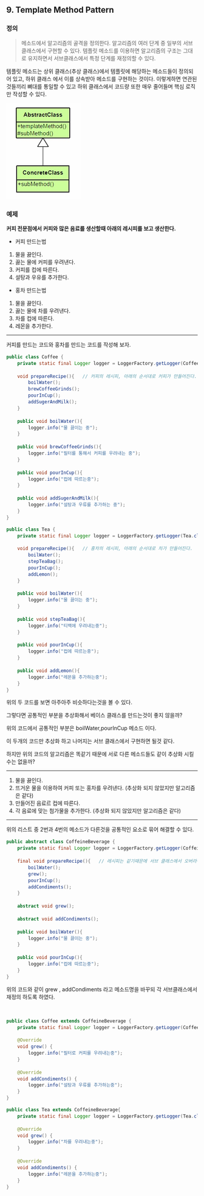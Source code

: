 ## 9. Template Method Pattern

### 정의
> 메소드에서 알고리즘의 골격을 정의한다.
> 알고리즘의 여러 단계 중 일부의 서브클래스에서 구현할 수 있다.
> 템플릿 메소드를 이용하면 알고리즘의 구조는 그대로 유지하면서 서브클래스에서 특정 단계를 재정의할 수 있다.

템플릿 메소드는 상위 클래스(추상 클래스)에서 템플릿에 해당하는 메소드들이 정의되어 있고, 하위 클래스 에서 이를 상속받아 메소드를 구현하는 것이다.
이렇게하면 연관된 것들끼리 뼈대를 통일할 수 있고 하위 클래스에서 코드량 또한 매우 줄어들며 핵심 로직만 작성할 수 있다.

![base](/src/main/md/template_method/img/template1.PNG)

### 예제

__커피 전문점에서 커피와 많은 음료를 생산할때 아래의 레시피를 보고 생산한다.__

- 커피 만드는법
1. 물을 끓인다.
2. 끓는 물에 커피를 우려낸다.
3. 커피를 컵에 따른다.
4. 설탕과 우유를 추가한다.

- 홍차 만드는법
1. 물을 끓인다.
2. 끓는 물에 차를 우려낸다.
3. 차를 컵에 따른다.
4. 레몬을 추가한다.

----------

커피를 만드는 코드와 홍차를 만드는 코드를 작성해 보자.

~~~java
public class Coffee {
    private static final Logger logger = LoggerFactory.getLogger(Coffee.class);

    void prepareRecipe(){   // 커피의 레시피, 아래의 순서대로 커피가 만들어진다.
        boilWater();
        brewCoffeeGrinds();
        pourInCup();
        addSugerAndMilk();
    }

    public void boilWater(){
        logger.info("물 끓이는 중");
    }
    
    public void brewCoffeeGrinds(){
        logger.info("필터를 통해서 커피를 우려내는 중");
    }
    
    public void pourInCup(){
        logger.info("컵에 따르는중");
    }
    
    public void addSugerAndMilk(){
        logger.info("설탕과 우류를 추가하는 중");
    }
}
~~~

~~~java
public class Tea {
    private static final Logger logger = LoggerFactory.getLogger(Tea.class);

    void prepareRecipe(){   // 홍차의 레시피, 아래의 순서대로 차가 만들어진다.
        boilWater();
        stepTeaBag();
        pourInCup();
        addLemon();
    }

    public void boilWater(){
        logger.info("물 끓이는 중");
    }

    public void stepTeaBag(){
        logger.info("티백에 우려내는중");
    }

    public void pourInCup(){
        logger.info("컵에 따르는중");
    }

    public void addLemon(){
        logger.info("레몬을 추가하는중");
    }
}
~~~

위의 두 코드를 보면 아주아주 비슷하다는것을 볼 수 있다.

그렇다면 공통적인 부분을 추상화해서 베이스 클래스를 만드는것이 좋지 않을까?

위의 코드에서 공통적인 부분은 boilWater,pourInCup 메소드 이다.

이 두개의 코드만 추상화 하고 나머지는 서브 클래스에서 구현하면 될것 같다.

하지만 위의 코드의 알고리즘은 똑같기 때문에 서로 다른 메소드들도 같이 추상화 시킬 수는 없을까?


---------------
1. 물을 끓인다.
2. 뜨거운 물을 이용하여 커피 또는 홍차를 우려낸다.  (추상화 되지 않았지만 알고리즘은 같다)
3. 만들어진 음료르 컵에 따른다.
4. 각 음료에 맞는 첨가물을 추가한다.  (추상화 되지 않았지만 알고리즘은 같다)
---------------

위의 리스트 중 2번과 4번의 메소드가 다른것을 공통적인 요소로 묶어 해결할 수 있다.

~~~java
public abstract class CoffeineBeverage {
    private static final Logger logger = LoggerFactory.getLogger(CoffeineBeverage.class);

    final void prepareRecipe(){   // 레시피는 같기때문에 서브 클래스에서 오버라이드해서 수정하지 못하게 하기위해 final 선언
        boilWater();
        grew();
        pourInCup();
        addCondiments();
    }

    abstract void grew();

    abstract void addCondiments();

    public void boilWater(){
        logger.info("물 끓이는 중");
    }

    public void pourInCup(){
        logger.info("컵에 따르는중");
    }
}
~~~

위의 코드와 같이 grew , addCondiments 라고 메소드명을 바꾸되 각 서브클래스에서 재정의 하도록 하였다.

<br/>

~~~java
public class Coffee extends CoffeineBeverage {
    private static final Logger logger = LoggerFactory.getLogger(Coffee.class);

    @Override
    void grew() {
        logger.info("필터로 커피를 우려내는중");
    }

    @Override
    void addCondiments() {
        logger.info("설탕과 우류를 추가하는중");
    }
}
~~~

~~~java
public class Tea extends CoffeineBeverage{
    private static final Logger logger = LoggerFactory.getLogger(Tea.class);

    @Override
    void grew() {
        logger.info("차를 우려내는중");
    }

    @Override
    void addCondiments() {
        logger.info("레몬을 추가하는중");
    }
}
~~~
